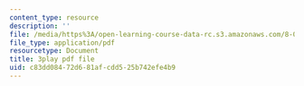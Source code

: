 ```yaml
---
content_type: resource
description: ''
file: /media/https%3A/open-learning-course-data-rc.s3.amazonaws.com/8-01sc-classical-mechanics-fall-2016/c83dd08472d681afcdd525b742efe4b9_jOPA3XY-V3U.pdf
file_type: application/pdf
resourcetype: Document
title: 3play pdf file
uid: c83dd084-72d6-81af-cdd5-25b742efe4b9
---
```

